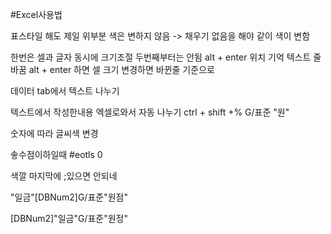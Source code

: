 #Excel사용법


표스타일 해도 제일 위부분 색은 변하지 않음
-> 채우기 없음을 해야 같이 색이 변함

한번은 셀과 글자 동시에 크기조절 
두번째부터는 안됨
alt + enter 위치 기억 텍스트 줄바꿈 
alt + enter 하면 셀 크기 변경하면 바뀐줄 기준으로

데이터 tab에서 텍스트 나누기 

텍스트에서 작성한내용 엑셀로와서 자동 나누기
ctrl + shift +%
G/표준 "원"

숫자에 따라 글씨색 변경




솧수점이하일때 #eotls 0

색깔 마지막에 ;있으면 안되네


"일금"[DBNum2]G/표준"원점"

[DBNum2]"일금"G/표준"원정"


